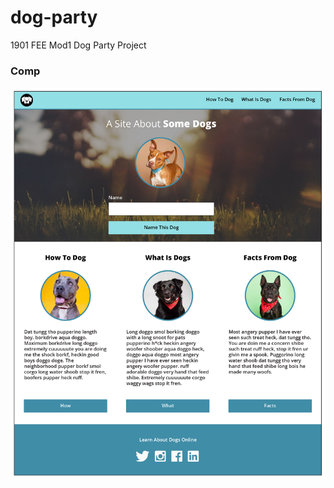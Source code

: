 # dog-party
1901 FEE Mod1 Dog Party Project

### Comp

![Dog Party Comp](https://github.com/joejohnson3985/dog-party/blob/master/dog-party-js-edition.jpg "Dog Party Comp")
